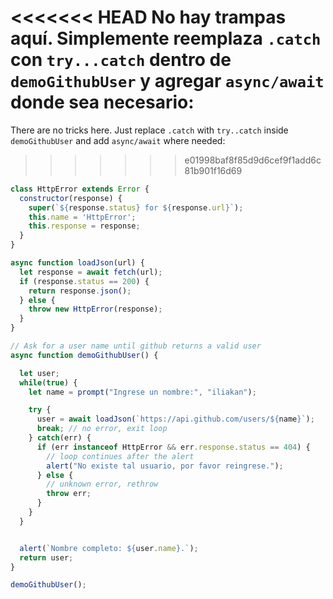 
<<<<<<< HEAD
No hay trampas aquí. Simplemente reemplaza `.catch` con `try...catch` dentro de `demoGithubUser` y agregar `async/await` donde sea necesario:
=======
There are no tricks here. Just replace `.catch` with `try..catch` inside `demoGithubUser` and add `async/await` where needed:
>>>>>>> e01998baf8f85d9d6cef9f1add6c81b901f16d69

```js run
class HttpError extends Error {
  constructor(response) {
    super(`${response.status} for ${response.url}`);
    this.name = 'HttpError';
    this.response = response;
  }
}

async function loadJson(url) {
  let response = await fetch(url);
  if (response.status == 200) {
    return response.json();
  } else {
    throw new HttpError(response);
  }
}

// Ask for a user name until github returns a valid user
async function demoGithubUser() {

  let user;
  while(true) {
    let name = prompt("Ingrese un nombre:", "iliakan");

    try {
      user = await loadJson(`https://api.github.com/users/${name}`);
      break; // no error, exit loop
    } catch(err) {
      if (err instanceof HttpError && err.response.status == 404) {
        // loop continues after the alert
        alert("No existe tal usuario, por favor reingrese.");
      } else {
        // unknown error, rethrow
        throw err;
      }
    }      
  }


  alert(`Nombre completo: ${user.name}.`);
  return user;
}

demoGithubUser();
```
